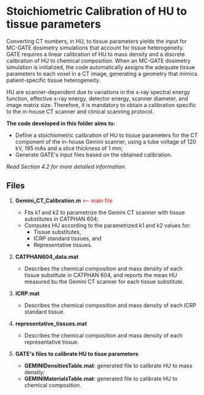 # Stoichiometric Calibration of HU to tissue parameters

Converting CT numbers, in HU, to tissue parameters yields the input for MC-GATE
dosimetry simulations that account for tissue heterogeneity.
GATE requires a linear calibration of HU to mass density and a discrete
calibration of HU to chemical composition.
When an MC-GATE dosimetry simulation is initialized, the code automatically
assigns the adequate tissue parameters to each voxel in a CT image, generating
a geometry that mimics patient-specific tissue heterogeneity.

HU are scanner-dependent due to variations in the x-ray spectral energy
function, effective x-ray energy, detector energy, scanner diameter, and image
matrix size. Therefore, it is mandatory to obtain a calibration specific to the
in-house CT scanner and clinical scanning protocol.

**The code developed in this folder aims to:**
- Define a stoichiometric calibration of HU to tissue parameters for the CT
 component of the in-house Gemini scanner, using a tube voltage of 120 kV, 195
 mAs and a slice thickness of  1 mm;
- Generate GATE's input files based on the obtained calibration.

*Read Section 4.2 for more detailed information.*

## Files

1. **Gemini_CT_Calibration.m** <span style="color: red"><-- main file</span>
   - Fits k1 and k2 to parametrize the Gemini CT scanner with tissue substitutes
  in CATPHAN 604;
   - Computes HU according to the parametrized k1 and k2 values for:
     - Tissue substitutes,
     - ICRP standard tissues, and
     - Representative tissues.


2. **CATPHAN604_data.mat**
   - Describes the chemical composition and mass density of each tissue
   substitute in CATPHAN 604, and reports the mean HU measured bu the Gemini CT
   scanner for each tissue substitute.

3. **ICRP.mat**
   - Describes the chemical composition and mass density of each ICRP standard
   tissue.

4. **representative_tissues.mat**
   - Describes the chemical composition and mass density of each representative tissue.

5. **GATE's files to calibrate HU to tisse parameters**
   - **GEMINIDensitiesTable.mat**: generated file to calibrate HU to mass density;
   - **GEMINIMaterialsTable.mat**: generated file to calibrate HU to chemical composition.
